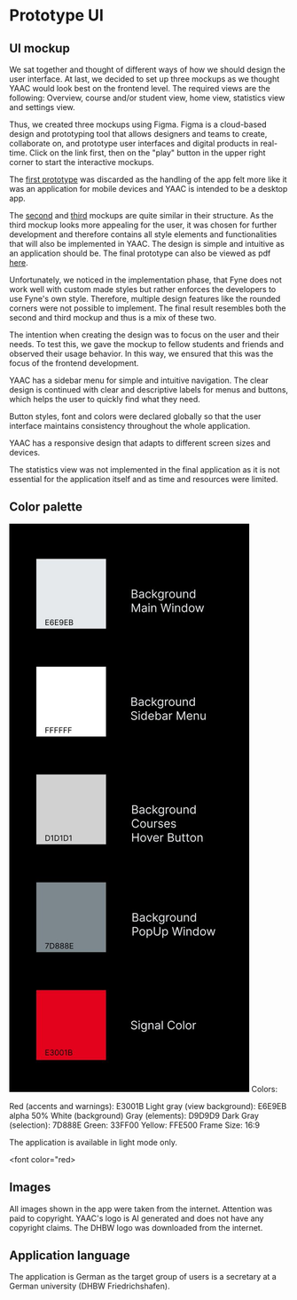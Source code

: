 # Prototype UI

## UI mockup

We sat together and thought of different ways of how we should design the user interface. At last, we decided to set up three mockups as we thought YAAC would look best on the frontend level.
The required views are the following: Overview, course and/or student view, home view, statistics view and settings view.

Thus, we created three mockups using Figma.
Figma is a cloud-based design and prototyping tool that allows designers and teams to create, collaborate on, and prototype user interfaces and digital products in real-time. Click on the link first, then on the "play" button in the upper right corner to start the interactive mockups. 

The [first prototype](https://www.figma.com/file/b6sFcATHprQSSewRWA9xKA/Daniel?type=design&node-id=0%3A1&mode=design&t=rglTtAia9gVcroWV-1) was discarded as the handling of the app felt more like it was an application for mobile devices and YAAC is intended to be a desktop app.

The [second](https://www.figma.com/file/kEDkmrjFhyWMbR5e0DWAUW/YAAC-UI-Mockup---Max?type=design&node-id=0%3A1&mode=design&t=7dDhlSnjUJi1RkDG-1) and [third](https://www.figma.com/file/LafaEbsEgrPlpfGFD248Ht/Eva?type=design&node-id=0%3A1&mode=design&t=TOMVQUrePTfY2zOh-1) mockups are quite similar in their structure. As the third mockup looks more appealing for the user, it was chosen for further development and therefore contains all style elements and functionalities that will also be implemented in YAAC. The design is simple and intuitive as an application should be.
The final prototype can also be viewed as pdf [here](/Assets/HMImockup.pdf).

Unfortunately, we noticed in the implementation phase, that Fyne does not work well with custom made styles but rather enforces the developers to use Fyne's own style. Therefore, multiple design features like the rounded corners were not possible to implement. The final result resembles both the second and third mockup and thus is a mix of these two.

The intention when creating the design was to focus on the user and their needs. To test this, we gave the mockup to fellow students and friends and observed their usage behavior. In this way, we ensured that this was the focus of the frontend development.

YAAC has a sidebar menu for simple and intuitive navigation. The clear design is continued with clear and descriptive labels for menus and buttons, which helps the user to quickly find what they need.

Button styles, font and colors were declared globally so that the user interface maintains consistency throughout the whole application.

YAAC has a responsive design that adapts to different screen sizes and devices.

The statistics view was not implemented in the final application as it is not essential for the application itself and as time and resources were limited.

## Color palette

![Color Palette](/Assets/ColorPalette.png)
Colors:

Red (accents and warnings): E3001B
Light gray (view background): E6E9EB alpha 50%
White (background)
Gray (elements): D9D9D9
Dark Gray (selection): 7D888E
Green: 33FF00
Yellow: FFE500
Frame Size: 16:9


The application is available in light mode only.

<font color="red>

## Images

All images shown in the app were taken from the internet. Attention was paid to copyright.
YAAC's logo is AI generated and does not have any copyright claims.
The DHBW logo was downloaded from the internet.

</font>

## Application language

The application is German as the target group of users is a secretary at a German university (DHBW Friedrichshafen).
